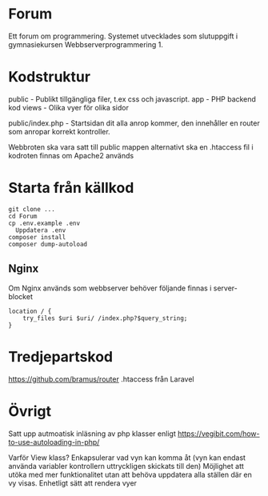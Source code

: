 # Forum
Ett forum om programmering. Systemet utvecklades som slutuppgift i gymnasiekursen Webbserverprogrammering 1.

# Kodstruktur
public - Publikt tillgängliga filer, t.ex css och javascript.
app - PHP backend kod
views - Olika vyer för olika sidor

public/index.php - Startsidan dit alla anrop kommer, den innehåller en router som anropar korrekt kontroller.

Webbroten ska vara satt till public mappen alternativt ska en .htaccess fil i kodroten finnas om Apache2 används

# Starta från källkod
```
git clone ...
cd Forum
cp .env.example .env
  Uppdatera .env
composer install
composer dump-autoload
```

## Nginx
Om Nginx används som webbserver behöver följande finnas i server-blocket
```nginx
location / {
    try_files $uri $uri/ /index.php?$query_string;
}
```

# Tredjepartskod
https://github.com/bramus/router
.htaccess från Laravel

# Övrigt
Satt upp autmoatisk inläsning av php klasser enligt https://vegibit.com/how-to-use-autoloading-in-php/

Varför View klass?
    Enkapsulerar vad vyn kan komma åt (vyn kan endast använda variabler kontrollern  uttryckligen skickats till den)
    Möjlighet att utöka med mer funktionalitet utan att behöva uppdatera alla ställen där en vy visas.
    Enhetligt sätt att rendera vyer